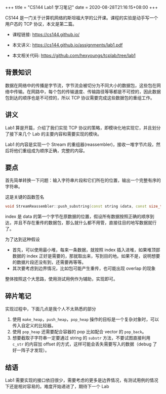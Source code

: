 +++
title = "CS144 Lab1 学习笔记"
date = 2020-08-28T21:16:15+08:00
+++

CS144 是一门关于计算机网络的斯坦福大学的公开课。课程的实验是动手写一个用户态的 TCP 协议，本文是第二篇。

- 课程链接: https://cs144.github.io/

- 本文讲义: https://cs144.github.io/assignments/lab1.pdf

- 本文相关代码: https://github.com/hexyoungs/tcplab/tree/lab1

<!-- more -->

## 背景知识

数据在网络中的传播是字节流，字节流会被切分为不同大小的数据包，这些包在网络中传输。在网路中，每个包的传输速度、传输路径等等都是不可控的，因此数据包到达的顺序也是不可控的，所以 TCP 协议需要完成这些数据包的重组工作。

## 讲义

Lab1 算是开篇，介绍了我们实现 TCP 协议的策略，即模块化地实现它，并且划分了接下来几个 Lab 的主要内容和需要实现的模块。

Lab1 的内容是实现一个 Stream 的重组器(reassembler)，接收一堆字节片段，然后将他们重组成为顺序正确，完整的内容。

## 要点

首先简单转换一下问题：输入字符串片段和它们所在的位置，输出一个完整有序的字符串。

这是关键的函数签名

```cpp
void StreamReassembler::push_substring(const string &data, const size_t index, const bool eof)
```


index 是 data 的第一个字节在原数据的位置，假设所有数据按照正确的顺序到达，并且不存在重传的数据包，那么就什么都不用管，直接往目的地写数据就行了。

为了达到这种假设

- 首先，可以使用最小堆，每来一条数据，就按照 index 插入进堆，如果堆顶部数据的 index 正好是需要的，那就取出来，写到目的地。如果不是，说明想要的数据片段还没有到，还需要再等等。
- 其次要考虑到边界情况，比如包可能产生重传，也可能出现 overlap 的现象


整体按照这个大思路，使用测试用例作为辅助，实现即可。


## 碎片笔记

实现过程中，下面几点是我个人不太熟悉的部分

1. 使用 `make_heap`，`push_heap`，`pop_heap` 操作的目标是一个复杂对象时，可以传入自定义的比较器。
2. 使用 `pop_heap` 还需要配合容器的 pop 比如配合 vector 的 `pop_back`。
3. 想要截取子字符串一定要通过 string 的 `substr` 方法，不要试图直接利用 `c_str` 的内容加 offset 的方式，这样可能会丢失需要写入的数据（debug 了好一阵子才发现）。

## 结语

Lab1 需要实现的接口依旧很少，需要考虑的更多是边界情况，有测试用例的情况下还是相对容易的。难度开始递进了，期待下一个 Lab

